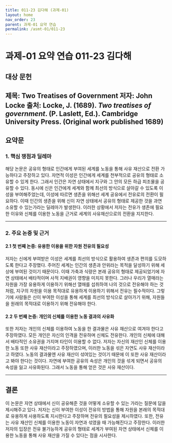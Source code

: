```yaml
---
title: 011-23 김다해 (과제-01)
layout: home
nav_order: 23
parent: 과제-01 요약 연습
permalink: /asmt-01/011-23
---
```


# 과제-01 요약 연습 011-23 김다해

## 대상 문헌  
**제목**: Two Treatises of Government
**저자**: John Locke
**출처**: Locke, J. (1689). *Two treatises of government*. (P. Laslett, Ed.). Cambridge University Press. (Original work published 1689)
---

## 요약문  

### 1. 핵심 쟁점과 딜레마  
해당 논문은 공유의 형태로 인간에게 부여된 세계를 노동을 통해 사유 재산으로 전환 가능하다고 주장하고 있다. 자연적 이성은 인간에게 세계를 천부적으로 공유의 형태로 소유할 수 있게  한다. 그래서 인간은 자연 상태에서 지구와 그 안의 모든 하급 피조물을 공유할 수 있다. 동시에 신은 인간에게 세계와 함께 최선의 방식으로 살아갈 수 있도록 이성을 부여해주었는데, 이성에 따르면 생존을 위해선 세계 공유에서 전유로의 전환이 필요하다. 이때 인간의 생존을 위해 신이 자연 상태에서 공유의 형태로 제공한 것을 과연 소유할 수 있는가라는 딜레마가 발생한다. 이러한 상황에서 저자는 전유가 생존에 필요한 이유와 신체를 이용한 노동을 근거로 세계의 사유재산으로의 전환을 지지한다.

---

### 2. 주요 논증 및 근거  

#### 2.1 첫 번째 논증: 유용한 이용을 위한 자원 전유의 필요성
저자는 신에게 부여받은 이성은 세계를 최선의 방식으로 활용하여 생존과 편의를 도모하도록 한다고 주장했다. 주어진 세계는 인간의 생존과 안위라는 목적을 달성하기 위해 세상에 부여된 것이기 때문이다. 이때 가축과 식량은 본래 공유의 형태로 제공되었기에 자연 상태에서 배타적이며 사적 지배권이 영향을 미치지 못한다. 그러나 우리가 열매라는 자원을 가장 유용하게 이용하기 위해선 열매를 섭취하여 나의 것으로 전유해야 하는 것처럼, 지구의 자원을 이용 목적대로 유용하게 이용하기 위해서 전유는 필수적이다. 그렇기에 사람들은 신이 부여한 이성을 통해 세계를 최선의 방식으로 살아가기 위해, 자원들을 원래의 목적대로 이용하기 위해 전유해야 한다.

#### 2.2 두 번째 논증: 개인의 신체를 이용한 노동 결과의 사유화 
또한 저자는 개인의 신체를 이용하여 노동을 한 결과물은 사유 재산으로 여겨야 한다고 주장하였다. 모든 개인은 자신의 인격을 전유하며 신체도 전유한다. 개인의 신체에 대해서 배타적인 소유권을 가지며 타인이 이용할 수 없다. 저자는 자신의 재산인 신체를 이용한 노동 또한 사유 재산이라고 주장하였으며, 이러한 노동을 섞은 자연도 사유 재산이라고 하였다. 노동의 결과물엔 사유 재산이 섞여있는 것이기 때문에 이 또한 사유 재산이라고 봐야 한다는 것이다. 자연에 부여한 공유의 속성은 개인의 것을 섞게 되면서 공유의 속성을 잃고 사유화된다. 그래서 노동을 통해 얻은 것은 사유 재산이다.

---

## 결론  
이 논문은 자연 상태에서 신이 공유해준 것을 어떻게 소유할 수 있는 가라는 질문에 답을 제시해주고 있다. 저자는 신이 부여한 이성이 전유의 방법을 통해 자원을 본래의 목적대로 유용하게 사용하도록 지시한다고 주장하며 전유의 필요성을 제시하였다. 또한, 전유는 사유 재산인 신체를 이용한 노동이 자연과 섞였을 때 가능해진다고 주장한다. 이러한 저자의 입장은 전유 불가능하게 공유의 형태로 세계가 부여된 자연 상태에서 신체를 이용한 노동을 통해 사유 재산을 가질 수 있다는 점을 시사한다.
